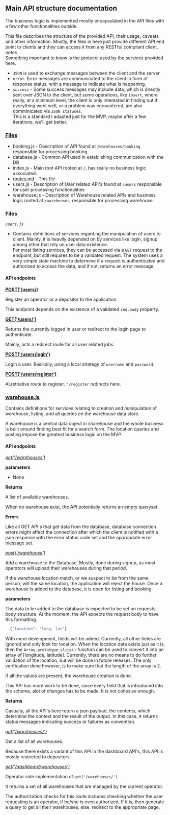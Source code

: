 
## Main API structure documentation

The business logic is implemented mostly encapsulated in the API files with a few other
functionalities outside.

This file describes the structure of the provided API, their usage, caveats and other information.
Mostly, the files in here just provide different API end point to clients and they can access it from any RESTful compliant client.
*notes*   
Something important to know is the protocol used by the services provided here.   
- `JSON` is used to exchange messages between the client and the server
- `error`. Error messages are communicated to the client in form of response status, with a message to indicate what is happening.
- `success` - Some success messages may include data, which is directly sent over JSON to the client, but some operations, like `insert`, where really, at a minimum level, the client is only interested in finding out if everything went well, or a problem was encountered, are also comminicated via `JSON statuses`.   
This is a standard I adapted just for the MVP, maybe after a few iterations, we'll get better.

[root]: https://github.com/shaddyshad/sharehouse-rc1.git/routes/routes.md

### [Files][root]
+ booking.js - Description of API found at `/warehouses/booking` responsible for processing booking
+ database.js - Common API used in establishing communication with the DB
+ index.js - Main root API rooted at `/`, has really no business logic associated.
+ [routes.md][root] - This file
+ users.js - Description of User related API's found at `/users` responsible for user processing functionalities
+ warehouse.js - Description of Warehouse related APIs and business logic rooted at `/warehouses`, responsible for processing warehouse

### Files    
*`users.js`*

 - Contains definitions of services regarding the manipulation of users to client. Mainly, it is heavily depended on by services like login, signup among other that rely on user data existence.   
For most listing services, they can be accessed via a `GET` request to the endpoint, but still requires to be a validated request. The system uses a very simple state machine to determine if a request is authenticated and authorized to access the data, and if not, returns an error message.

#### API endpoints
[__POST('/users/)__ ]()

Register an operator or a depositor to the application. 

This endpoint depends on the existence of a validated `req.body` property.


[__GET('/users/')__](./users/)

Returns the currently logged in user or redirect to the login page to authenticate.

Mainly, acts a redirect route for all user related jobs.

[__POST('/users/login')__](./users/#login)

Login a user. Basically, using a local strategy of `username` and `password`.

[__POST('/users/register')__]()

ALretnative route to register. `'/register` redirects here.

### [warehouse.js]()

Contains definitions for services relating to creation and manipulation of warehouse, listing, and all queries on the warehouse data store.

A warehouse is a central data object in sharehouse and the whole business is built around finding best fit for a search form. The location queries and posting impose the greatest business logic on the MVP.

#### API endpoints

*[get('/warehouses')]()*

__parameters__

* None

__Returns__

A list of available warehouses.

When no warehouse exist, the API potentially returns an empty queryset.

__Errors__

Like all GET API's that get data from the database, database connection errors might affect the connection after which the client is notified with a json response with the error status code set and the appropriate error message set.

*[post('/warehouse')]()*

Add a warehouse to the Database. Mostly, done during signup, as most operators will upload their warehouses during that period.

If the warehouse location match, or we suspect to be from the same person, will the same location, the application will reject the house.
Once a warehouse is added to the database, it is open for listing and booking.

__parameters__

The data to be added to the database is expected to be set on requests body structure. At the moment, the API expects the request body to have this formatting.
```javascript
  {"location": "long, lat"}
```
With more development, fields will be added. Currently, all other fields are ignored and only look for location.
When the location data exists just as it is, then the `Array.prototype.slice()` function can be used to convert it into an array of [longitude, latitude].
Currently, there are no means to do further validation of the location, but will be done in future releases. The only verification done however, is to make sure that the length of the array is 2.

If all the values are present, the warehouse creation is done.

This API has more work to be done, since every field that is introduced into the schema, alot of changes has to be made. It is not cohesive enough.

__Returns__

Casually, all the API's here return a json payload, the contents, which determine the context and the result of the output. In this case, it returns status messages indicating success or failures as convention.

*[get('/warehouses/')]()*

Get a list of all warehouses.

Because there exists a variant of this API in the dashboard API's, this API is mostly restricted to depositors.

*[get('/dashboard/warehouses')]()*

Operator side implementation of `get('/warehouses/')`

It returns a set of all warehouses that are managed by the current operator.

The authorization checks for this route includes checking whether the user requesting is an operator, if he/she is even authorized. If it is, then generate a query to get all their warehouses, else, redirect to the appropriate page.
